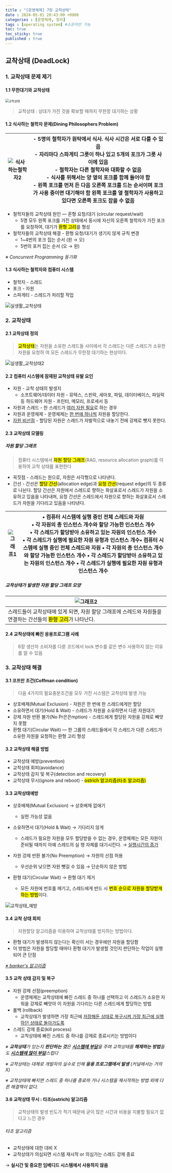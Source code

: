 ```yaml
---
title : "[운영체제] 7장 교착상태"
date : 2024-05-01 20:43:00 +0900
categories : [운영체제, 정리]
tags : [operating system] #소문자만 가능
toc: true
toc_sticky: true
published : true
---
```


## 교착상태 (DeadLock)

### 1. 교착상태 문제 제기

#### 1.1 무한대기와 교착상태

<img src="https://github.com/6-keem/BlogImageRepository/assets/113224939/61bee136-b758-4ad5-a0c2-7fcb20a6866f" alt="교착상태" style="zoom:67%;" />

> 교착상태 : 상대가 가진 것을 확보할 때까지 무한정 대기하는 상황

#### 1.2 식사하는 철학자 문제(Dining Philosophers Problem)

| ![식사하는철학자2](https://github.com/6-keem/BlogImageRepository/assets/113224939/c5f1dcfb-8600-4759-8728-ba160b4388cf) | - 5명의 철학자가 원탁에서 식사. 식사 시간은 서로 다를 수 있음<br />- 자리마다 스파게티 그릇이 하나 있고 5개의 포크가 그릇 사이에 있음<br />- 철학자는 다른 철학자와 대화할 수 없음<br />- 식사를 위해서는 양 옆의 포크를 함께 들어야 함<br />- 왼쪽 포크를 먼저 든 다음 오른쪽 포크를 드는 순서이며 포크가 사용 중이면 대기해야 함 왼쪽 포크를 옆 철학자가 사용하고 있다면 오른쪽 포크도 잡을 수 없음 |
| ------------------------------------------------------------ | ------------------------------------------------------------ |

- 철학자들의 교착상태 원인 — 혼형 요청/대기 (circular request/wait)
  - 5명 모두 왼쪽 포크를 가진 상태에서 동시에 자신의 오른쪽 철학자가 가진 포크를 요청하여, 대기가 <mark>환형 고리</mark>를 형성
- 철학자들의 교착상태 해결 - 환형 요청/대기가 생기지 않게 규칙 변경
  - 1~4번의 포크 집는 순서 (왼 → 오)
  - 5번의 포커 집는 순서 (오 → 왼)

*※ Concurrent Programming 동기화*

#### 1.3 식사하는 철학자와 컴퓨터 시스템

* 철학자 - 스레드
* 포크 - 자원
* 스파게티 - 스레드가 처리할 작업

![실생활_교착상태](https://github.com/6-keem/BlogImageRepository/assets/113224939/50b4bec4-b1cd-4dba-a393-4a4876b1b7f3)

### 2. 교착상태

#### 2.1 교착상태 정의

> <mark>교착상태</mark>는 자원을 소유한 스레드들 사이에서 각 스레드는 다른 스레드가 소유한 자원을 요청하 여 모든 스레드가 무한정 대기하는 현상이다.

![실생활_교착상태2](https://github.com/6-keem/BlogImageRepository/assets/113224939/19269a9a-6bfd-41a6-9550-6e35743cc9f1)

#### 2.2 컴퓨터 시스템에 잠재된 교착상태 유발 요인

* 자원 - 교착 상태의 발생지
  * 소프트웨어/데이터 자원 - 뮤텍스, 스핀락, 세마포, 파일, 데이터베이스, 파일락등 하드웨어 자원 - 프린터, 메모리, 프로세서 등
* 자원과 스레드 - 한 스레드가 <ins>여러 자원 필요</ins>로 하는 경우
* 자원과 운영체제 - 운영체제는 <ins>한 번에 하나씩</ins> 자원을 할당한다.
* <ins>자원 비선점</ins> - 할당된 자원은 스레드가 자발적으로 내놓기 전에 강제로 뺏지 못한다.

#### 2.3 교착상태 모델링

##### 자원 할당 그래프

> 컴퓨터 시스템에서 <mark>자원 할당 그래프</mark>(RAG, resource allocation graph)를 이용하여 교착 상태를 표현한다

- 꼭짓점 - 스레드는 원으로, 자원은 사각형으로 나타낸다.
- 간선 - 간선은 <mark>할당 간선</mark>(allocation edge)과 <mark>요청 간선</mark>(request edge)의 두 종류로 나뉜다. 할당 간선은 자원에서 스레드로 향하는 화살표로서 스레드가 자원을 소유하고 있음을 나타내며, 요청 간선은 스레드에서 자원으로 향하는 화살표로서 스레드가 자원을 기다리고 있음을 나타낸다.



| ![그래프1](https://github.com/6-keem/BlogImageRepository/assets/113224939/383f00dd-6c5e-4a99-8cb2-083ced472012) | • 컴퓨터 시스템에 실행 중인 전체 스레드와 자원 <br />• 각 자원의 총 인스턴스 개수와 할당 가능한 인스턴스 개수 <br />• 각 스레드가 할당받아 소유하고 있는 자원의 인스턴스 개수 <br />• 각 스레드가 실행에 필요한 자원 유형과 인스턴스 개수• 컴퓨터 시스템에 실행 중인 전체 스레드와 자원 • 각 자원의 총 인스턴스 개수와 할당 가능한 인스턴스 개수 • 각 스레드가 할당받아 소유하고 있는 자원의 인스턴스 개수 • 각 스레드가 실행에 필요한 자원 유형과 인스턴스 개수 |
| ------------------------------------------------------------ | ------------------------------------------------------------ |

##### 교착상태가 발생한 자원 할당 그래프 모양

| ![그래프2](https://github.com/6-keem/BlogImageRepository/assets/113224939/dfdcd06e-f5c6-4204-96c8-9068f4793b3c) |
| ------------------------------------------------------------ |
| 스레드들이 교착상태에 있게 되면, 자원 할당 그래프에 스레드와 자원들을 연결하는 간선들의 <mark>환형 고리</mark>가 나타난다. |



#### 2.4 교착상태에 빠진 응용프로그램 사례

> 6장 생산자 소비자를 다룬 코드에서 lock 변수를 같은 변수 사용하지 않는 이유를 알 수 있음

### 3. 교착상태 해결

#### 3.1 코프만 조건(Coffman condition)

> 다음 4가지의 필요충분조건을 모두 가진 시스템은 교착상태 발생 가능

- 상호배제(Mutual Exclusion) - 자원은 한 번에 한 스레드에게만 할당
- 소유하면서 대기(Hold & Wait) - 스레드가 자원을 소유하면서 다른 자원대기
- 강제 자원 반환 불가(No Pr은은mption) - 스레드에게 할당된 자원을 강제로 빼앗지 못함
- 환형 대기(Circular Wait) — 한 그룹의 스레드들에서 각 스레드가 다른 스레드가 소유한 자원을 요청하는 환형 고리 형성

#### 3.2 교착상태 해결 방법

- 교착상태 예방(prevention)
- 교착상태 회피(avoidance)
- 교착상태 감지 및 복구(detection and recovery)
- 교착상태 무시(ignore and reboot) - <mark>ostrich 알고리즘(타조 알고리즘)</mark>



#### 3.3 교착상태예방

* 상호배제(Mutual Exclusion) → 상호배제 없애기
  * 실현 가능성 없음

* 소유하면서 대기(Hold & Wait) → 기다리지 않게
  * 스레드가 필요한 자원을 모두 할당받을 수 없는 경우, 운영체제는 모든 자원이 준비될 때까지 아예 스레드의 실 행 자체를 대기시킨다. → <ins>실행시간의 증가</ins> 

* 자원 강제 반환 불가(No Preemption) →  자원의 선점 허용
  * 우선순위 낮으면 자원 뺏길 수 있음 →  단순하지 않은 방법

* 환형 대기(Circular Wait) → 환형 대기 제거
  * 모든 자원에 번호를 매기고, 스레드에게 반드 시 <mark>번호 순으로 자원을 할당받게 하는 방법</mark>이다.

![교착상태_예방](https://github.com/6-keem/BlogImageRepository/assets/113224939/1caa0615-29d6-4ee8-b88f-b5a6e600111c)

#### 3.4 교착 상태 회피

> 자원할당 알고리즘을 이용하여 교착상태를 방지하는 방법이다.

* 환형 대기가 발생하지 않는다는 확신이 서는 경우에만 자원을 할당함
* 이 방법은 자원을 할당할 때마다 환형 대기가 발생할 것인지 판단하는 작업이 실행되어 큰 단점

*<ins>※ banker's 알고리즘</ins>*

#### 3.5 교착 상태 감지 및 복구

* 자원 강제 선점(preemption)
  * 운영체제는 교착상태에 빠진 스레드 중 하나를 선택하고 이 스레드가 소유한 자워을 강제로 빼앗아 이 자원을 기다리는 다른 스레드에게 할당하는 방법
* 롤백 (rollback)
  * 교착상태가 발생하면 가장 최근에 <ins>저장해둔 상태로 복구시켜 가장 최근에 실행하던 상태로 돌아가도록</ins>
* 스레드 강제 종료(kill process)
  * 교착상태에 빠진 스레드 중 하나를 강제로 종료시키는 방법이다



*※ **교착상태**가 있는지 **판단하는 것**은 <ins>**시스템에 부담**</ins>을 주며 교착상태를 **해제하는 방법**들도 <ins>**시스템에 많이 부담**</ins>스럽다*

*※ 교착상태는 대체로 개발자의 실수로 인해 **응용 프로그램에서 발생** (커널에서는 거의 X)*

*※ 교착상태에 빠지면 스레드 중 하나를 종료하 거나 시스템을 재시작하는 방법 외에 다른 해결책이 없다.*



#### 3.6 교착상태 무시 : 타조(ostrich) 알고리즘

> 교착상태의 발생 빈도가 적기 때문에 굳이 많은 시간과 비용을 지불할 필요가 없다고 느낀 경우

###### 타조 알고리즘

* 교착상태에 대한 대비 X
* 교착상태가 의심되면 시스템 재시작 or 의심가는 스레드 강제 종료

→ **실시간 및 중요한 임베디드 시스템에서 사용하지 않음**